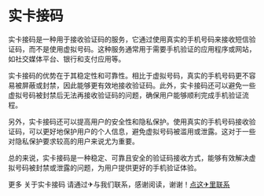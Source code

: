 # 实卡接码

实卡接码是一种用于接收验证码的服务，它通过使用真实的手机号码来接收短信验证码，而不是使用虚拟号码。这种服务通常用于需要手机验证的应用程序或网站，如社交媒体平台、银行和支付应用等。

实卡接码的优势在于其稳定性和可靠性。相比于虚拟号码，真实的手机号码更不容易被屏蔽或封禁，因此能够更有效地接收验证码。此外，实卡接码还可以避免一些虚拟号码被封禁后无法再接收验证码的问题，确保用户能够顺利完成手机验证流程。

另外，实卡接码还可以提高用户的安全性和隐私保护。使用真实的手机号码接收验证码，可以更好地保护用户的个人信息，避免虚拟号码被滥用或泄露。这对于一些对隐私保护要求较高的用户来说尤为重要。

总的来说，实卡接码是一种稳定、可靠且安全的验证码接收方式，能够有效解决虚拟号码被封禁或泄露的问题，为用户提供更好的手机验证体验。

更多 关于实卡接码 请通过✈与我们联系，感谢阅读，谢谢！[点这✈里联系](https://c.k02.cc)
